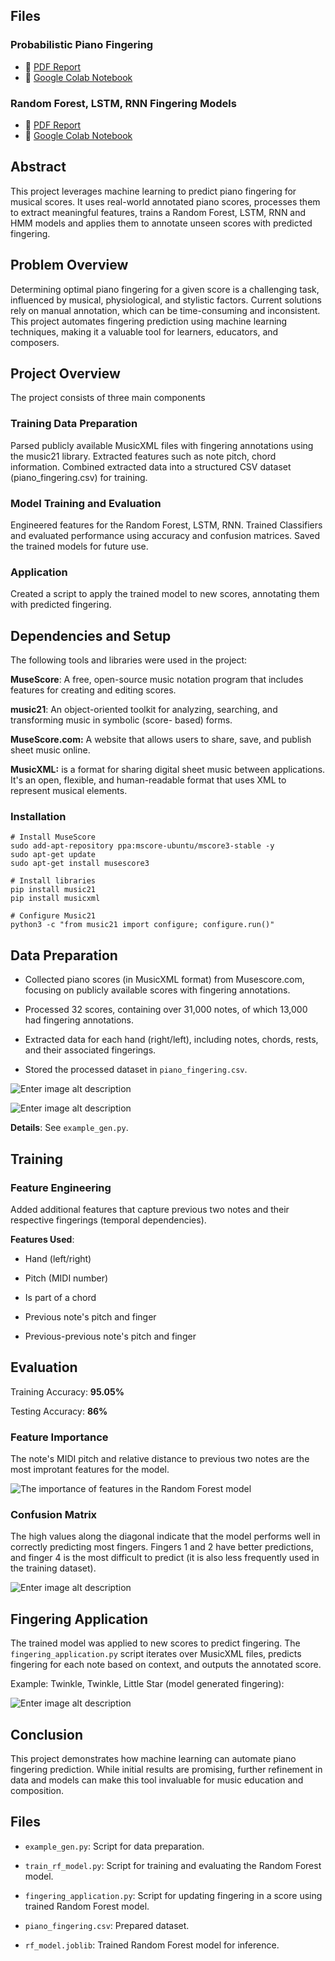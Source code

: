## Files

### Probabilistic Piano Fingering
- 📄 [PDF Report](https://github.com/Anastasia1707/piano-fingering/blob/main/Probabilistic%20Piano%20Fingering%20.pdf)
- 📓 [Google Colab Notebook](https://colab.research.google.com/drive/10XxhJ5FAuUE5TBYMddlNz81ZdxbGJGwP#scrollTo=GOW5yR6KzMgy)

### Random Forest, LSTM, RNN Fingering Models
- 📄 [PDF Report](https://github.com/Anastasia1707/piano-fingering/blob/main/Predicting%20Piano%20Fingering.pdf)
- 📓 [Google Colab Notebook](https://colab.research.google.com/drive/1m4A6lOAbkHcj9SLFnic1hkWiV0W7-ixS#scrollTo=JzTTIEkJ27IQ)




## Abstract

This project leverages machine learning to predict piano fingering for musical scores. It uses real-world annotated piano scores, processes them to extract meaningful features, trains a Random Forest, LSTM, RNN and HMM models and applies them to annotate unseen scores with predicted fingering.



## Problem Overview

Determining optimal piano fingering for a given score is a challenging task, influenced by musical, physiological, and stylistic factors. Current solutions rely on manual annotation, which can be time-consuming and inconsistent. This project automates fingering prediction using machine learning techniques, making it a valuable tool for learners, educators, and composers.


## Project Overview

The project consists of three main components

### Training Data Preparation

Parsed publicly available MusicXML files with fingering annotations using the music21 library. Extracted features such as note pitch, chord information. Combined extracted data into a structured CSV dataset (piano_fingering.csv) for training.

### Model Training and Evaluation

Engineered features for the Random Forest, LSTM, RNN. Trained Classifiers and evaluated performance using accuracy and confusion matrices. Saved the trained models for future use.

### Application

Created a script to apply the trained model to new scores, annotating them with predicted fingering.


## Dependencies and Setup

The following tools and libraries were used in the project:

**MuseScore**: A free, open-source music notation program that includes features for creating and editing scores.

**music21**: An object-oriented toolkit for analyzing, searching, and transforming music in symbolic (score- based) forms.

**MuseScore.com:** A website that allows users to share, save, and publish sheet music online.

**MusicXML:** is a format for sharing digital sheet music between applications. It's an open, flexible, and human-readable format that uses XML to represent musical elements. 


### Installation

```shell
# Install MuseScore
sudo add-apt-repository ppa:mscore-ubuntu/mscore3-stable -y
sudo apt-get update
sudo apt-get install musescore3

# Install libraries
pip install music21
pip install musicxml

# Configure Music21
python3 -c "from music21 import configure; configure.run()"
```


## Data Preparation

- Collected piano scores (in MusicXML format) from Musescore.com, focusing on publicly available scores with fingering annotations.

- Processed 32 scores, containing over 31,000 notes, of which 13,000 had fingering annotations.

- Extracted data for each hand (right/left), including notes, chords, rests, and their associated fingerings.

- Stored the processed dataset in `piano_fingering.csv`.

![Enter image alt description](img/finger_dist.png)

![Enter image alt description](img/pitch_dist.png)

**Details**: See `example_gen.py`.



## Training

### Feature Engineering
 Added additional features that capture previous two notes and their respective fingerings (temporal dependencies).

**Features Used**:

- Hand (left/right)

- Pitch (MIDI number)

- Is part of a chord

- Previous note's pitch and finger

- Previous-previous note's pitch and finger





## Evaluation

Training Accuracy: **95.05%**

Testing Accuracy: **86%**

### Feature Importance
The note's MIDI pitch and relative distance to previous two notes are the most improtant features for the model.

![The importance of features in the Random Forest model](img/importances.png)

### Confusion Matrix

The high values along the diagonal indicate that the model performs well in correctly predicting most fingers. Fingers 1 and 2 have better predictions, and finger 4 is the most difficult to predict (it is also less frequently used in the training dataset). 

![Enter image alt description](img/cm.png)



## **Fingering Application**

The trained model was applied to new scores to predict fingering. The `fingering_application.py` script iterates over MusicXML files, predicts fingering for each note based on context, and outputs the annotated score.

Example: Twinkle, Twinkle, Little Star (model generated fingering):

![Enter image alt description](img/twinkle_with_fingering.png)



## **Conclusion**

This project demonstrates how machine learning can automate piano fingering prediction. While initial results are promising, further refinement in data and models can make this tool invaluable for music education and composition.



## **Files**

- `example_gen.py`: Script for data preparation.

- `train_rf_model.py`: Script for training and evaluating the Random Forest model.

- `fingering_application.py`: Script for updating fingering in a score using trained Random Forest model.

- `piano_fingering.csv`: Prepared dataset.

- `rf_model.joblib`: Trained Random Forest model for inference.
